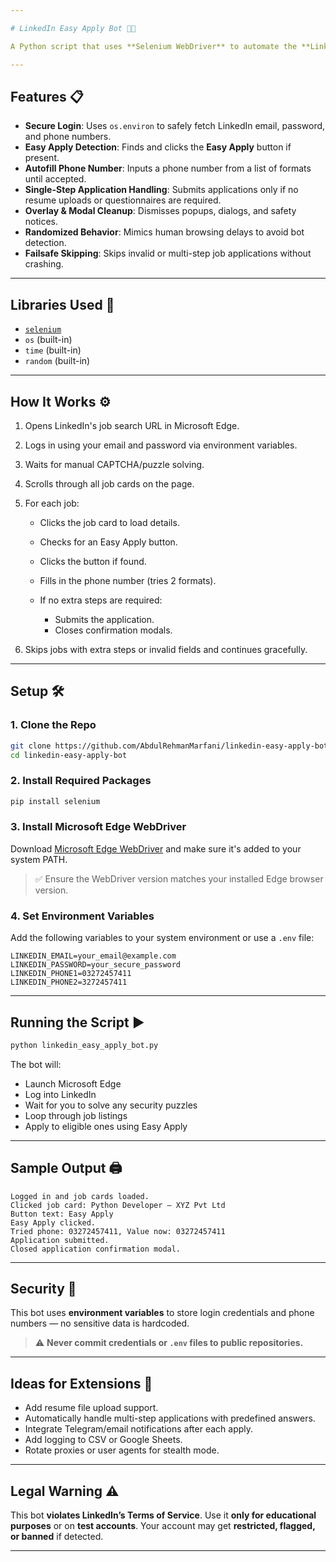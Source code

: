```yaml
---

# LinkedIn Easy Apply Bot 🤖📩

A Python script that uses **Selenium WebDriver** to automate the **LinkedIn Easy Apply** process. The bot logs in securely using environment variables, navigates job listings, detects "Easy Apply" buttons, autofills phone numbers, and submits applications — skipping those with extra steps.

---
```


## Features 📋

* **Secure Login**: Uses `os.environ` to safely fetch LinkedIn email, password, and phone numbers.
* **Easy Apply Detection**: Finds and clicks the **Easy Apply** button if present.
* **Autofill Phone Number**: Inputs a phone number from a list of formats until accepted.
* **Single-Step Application Handling**: Submits applications only if no resume uploads or questionnaires are required.
* **Overlay & Modal Cleanup**: Dismisses popups, dialogs, and safety notices.
* **Randomized Behavior**: Mimics human browsing delays to avoid bot detection.
* **Failsafe Skipping**: Skips invalid or multi-step job applications without crashing.

---

## Libraries Used 🔌

* [`selenium`](https://pypi.org/project/selenium/)
* `os` (built-in)
* `time` (built-in)
* `random` (built-in)

---

## How It Works ⚙️

1. Opens LinkedIn's job search URL in Microsoft Edge.

2. Logs in using your email and password via environment variables.

3. Waits for manual CAPTCHA/puzzle solving.

4. Scrolls through all job cards on the page.

5. For each job:

   * Clicks the job card to load details.
   * Checks for an Easy Apply button.
   * Clicks the button if found.
   * Fills in the phone number (tries 2 formats).
   * If no extra steps are required:

     * Submits the application.
     * Closes confirmation modals.

6. Skips jobs with extra steps or invalid fields and continues gracefully.

---

## Setup 🛠️

### 1. Clone the Repo

```bash
git clone https://github.com/AbdulRehmanMarfani/linkedin-easy-apply-bot.git
cd linkedin-easy-apply-bot
```

### 2. Install Required Packages

```bash
pip install selenium
```

### 3. Install Microsoft Edge WebDriver

Download [Microsoft Edge WebDriver](https://developer.microsoft.com/en-us/microsoft-edge/tools/webdriver/) and make sure it's added to your system PATH.

> ✅ Ensure the WebDriver version matches your installed Edge browser version.

### 4. Set Environment Variables

Add the following variables to your system environment or use a `.env` file:

```
LINKEDIN_EMAIL=your_email@example.com
LINKEDIN_PASSWORD=your_secure_password
LINKEDIN_PHONE1=03272457411
LINKEDIN_PHONE2=3272457411
```

---

## Running the Script ▶️

```bash
python linkedin_easy_apply_bot.py
```

The bot will:

* Launch Microsoft Edge
* Log into LinkedIn
* Wait for you to solve any security puzzles
* Loop through job listings
* Apply to eligible ones using Easy Apply

---

## Sample Output 🖨️

```
Logged in and job cards loaded.
Clicked job card: Python Developer – XYZ Pvt Ltd
Button text: Easy Apply
Easy Apply clicked.
Tried phone: 03272457411, Value now: 03272457411
Application submitted.
Closed application confirmation modal.
```

---

## Security 🔐

This bot uses **environment variables** to store login credentials and phone numbers — no sensitive data is hardcoded.

> ⚠️ **Never commit credentials or `.env` files to public repositories.**

---

## Ideas for Extensions 🚀

* Add resume file upload support.
* Automatically handle multi-step applications with predefined answers.
* Integrate Telegram/email notifications after each apply.
* Add logging to CSV or Google Sheets.
* Rotate proxies or user agents for stealth mode.

---

## Legal Warning ⚠️

This bot **violates LinkedIn’s Terms of Service**. Use it **only for educational purposes** or on **test accounts**. Your account may get **restricted, flagged, or banned** if detected.

---
